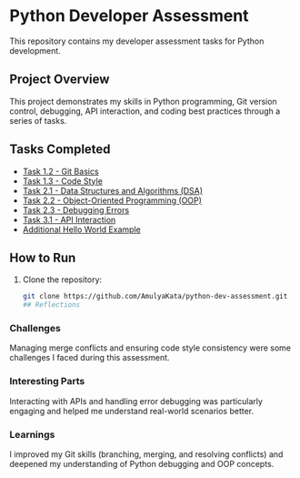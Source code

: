# Python Developer Assessment

This repository contains my developer assessment tasks for Python development.

## Project Overview

This project demonstrates my skills in Python programming, Git version control, debugging, API interaction, and coding best practices through a series of tasks.

## Tasks Completed

- [Task 1.2 - Git Basics](book_store.py)  
- [Task 1.3 - Code Style](bad_style.py)  
- [Task 2.1 - Data Structures and Algorithms (DSA)](dsa_challenges.py)  
- [Task 2.2 - Object-Oriented Programming (OOP)](book_store.py)  
- [Task 2.3 - Debugging Errors](debug_errors.py)  
- [Task 3.1 - API Interaction](api_client.py)  
- [Additional Hello World Example](hello.py)

## How to Run

1. Clone the repository:
   ```bash
   git clone https://github.com/AmulyaKata/python-dev-assessment.git
   ## Reflections

### Challenges
Managing merge conflicts and ensuring code style consistency were some challenges I faced during this assessment.

### Interesting Parts
Interacting with APIs and handling error debugging was particularly engaging and helped me understand real-world scenarios better.

### Learnings
I improved my Git skills (branching, merging, and resolving conflicts) and deepened my understanding of Python debugging and OOP concepts.

